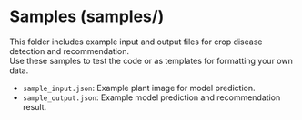 # Samples (samples/)

This folder includes example input and output files for crop disease detection and recommendation.  
Use these samples to test the code or as templates for formatting your own data.

- `sample_input.json`: Example plant image for model prediction.
- `sample_output.json`: Example model prediction and recommendation result.
